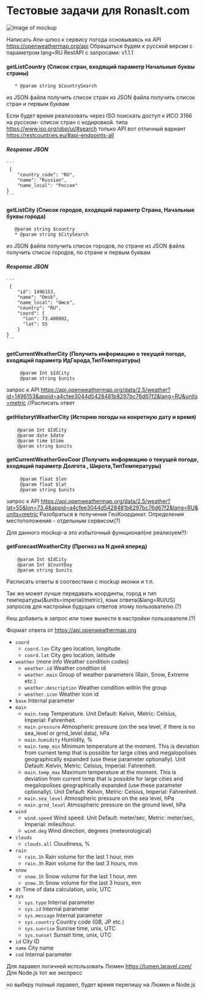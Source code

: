 # Тестовые задачи  для  RonasIt.com
![Image of mockup](https://resume.nodejs.website/UP.jpg)


Написать Апи-шлюз к сервису погода основываясь на API https://openweathermap.org/api
Обращаться будем к русской версии с параметром lang=RU 
RestAPI c запросами:
v1.1.1
#### getListCountry (Список стран, входящий параметр Начальные буквы страны)
 ```    
    * @param string $СountrySearch
 ```   
из JSON файла получить список стран
из JSON файла получить список стран и первым буквам

Если будет время реализовать через ISO
поискать доступ к ИСО 3166 на русском- список стран с кодировкой. 
типа https://www.iso.org/obp/ui/#search только API
вот отличный вариант https://restcountries.eu/#api-endpoints-all

##### Response JSON
    ```
     {
        "country_code": "RU",
        "name": "Russian",
        "name_local": "Россия"    
    }
    ```


#### getListCity (Список городов, входящий параметр Страна, Начальные буквы города)
 ``` 
    @param string $country
    * @param string $CitySearch
 ```   
из JSON файла получить список городов, по стране
из JSON файла получить список городов, по стране и первым буквам

##### Response JSON
    ```
     {
        "id": 1496153,
        "name": "Omsk",
        "name_local": "Омск",
        "country": "RU",
        "coord": {
          "lon": 73.400002,
          "lat": 55
        }
    }
    ```
#### getCurrentWeatherCity (Получить информацию о текущей погоде, входящий параметр ИдГорода,ТипТемпературы)
 ``` 
      @param Int $IdCity      
      @param string $units
 ```
 запрос к API https://api.openweathermap.org/data/2.5/weather?id=1496153&appid=a4cfee3044d5428481b8297bc76d67f2&lang=RU&units=metric
 //Расписать ответ
 
 #### getHistorytWeatherCity (Историю погоды на конретную дату и время)
  ``` 
      @param Int $IdCity      
      @param date $date
      @param time $time
      @param string $units
 ```  
 
 
 #### getCurrentWeatherGeoCoor (Получить информацию о текущей погоде, входящий параметр Долгота , Широта,ТипТемпературы)
 ``` 
      @param float $lon
      @param float $lat
      @param string $units
 ```
 запрос к API  https://api.openweathermap.org/data/2.5/weather?lat=55&lon=73.4&appid=a4cfee3044d5428481b8297bc76d67f2&lang=RU&units=metric
Разобраться в получения ГеоКоординат.
Определения местоположения - отдельным сервисом(?) 
 
 Для данного mockup-a это избыточный функционал(не реализуем?):
 #### getForecastWeatherCity (Прогноз на N дней вперед)
  ``` 
      @param Int $IdCity      
      @param Int $CountDay
      @param string $units
 ```  
Расписать ответы в соотвествии с mockup иконки и т.п.

Так же может лучше передавать координты, город и тип температуры(&units=imperial/metric), язык ответа(&lang=RU/US) запросов для настройки будущих ответов этому пользователю.(?)

Кеш добавить в запрос или тоже  вынести в настройки пользователя.(?)

Формат ответа от https://api.openweathermap.org
*   `coord`
    *   `coord.lon` City geo location, longitude
    *   `coord.lat` City geo location, latitude
*   `weather` (more info Weather condition codes)
    *   `weather.id` Weather condition id
    *   `weather.main` Group of weather parameters (Rain, Snow, Extreme etc.)
    *   `weather.description` Weather condition within the group
    *   `weather.icon` Weather icon id
*   `base` Internal parameter
*   `main`
    *   `main.temp` Temperature. Unit Default: Kelvin, Metric: Celsius, Imperial: Fahrenheit.
    *   `main.pressure` Atmospheric pressure (on the sea level, if there is no sea\_level or grnd\_level data), hPa
    *   `main.humidity` Humidity, %
    *   `main.temp_min` Minimum temperature at the moment. This is deviation from current temp that is possible for large cities and megalopolises geographically expanded (use these parameter optionally). Unit Default: Kelvin, Metric: Celsius, Imperial: Fahrenheit.
    *   `main.temp_max` Maximum temperature at the moment. This is deviation from current temp that is possible for large cities and megalopolises geographically expanded (use these parameter optionally). Unit Default: Kelvin, Metric: Celsius, Imperial: Fahrenheit.
    *   `main.sea_level` Atmospheric pressure on the sea level, hPa
    *   `main.grnd_level` Atmospheric pressure on the ground level, hPa
*   `wind`
    *   `wind.speed` Wind speed. Unit Default: meter/sec, Metric: meter/sec, Imperial: miles/hour.
    *   `wind.deg` Wind direction, degrees (meteorological)
*   `clouds`
    *   `clouds.all` Cloudiness, %
*   `rain`
    *   `rain.1h` Rain volume for the last 1 hour, mm
    *   `rain.3h` Rain volume for the last 3 hours, mm
*   `snow`
    *   `snow.1h` Snow volume for the last 1 hour, mm
    *   `snow.3h` Snow volume for the last 3 hours, mm
*   `dt` Time of data calculation, unix, UTC
*   `sys`
    *   `sys.type` Internal parameter
    *   `sys.id` Internal parameter
    *   `sys.message` Internal parameter
    *   `sys.country` Country code (GB, JP etc.)
    *   `sys.sunrise` Sunrise time, unix, UTC
    *   `sys.sunset` Sunset time, unix, UTC
*   `id` City ID
*   `name` City name
*   `cod` Internal parameter




Для ларавел логичней использовать Люмен https://lumen.laravel.com/
Для Node.js тот же экспресс

но выберу полный ларавел, будет время перепишу на Люмен и Node.js
